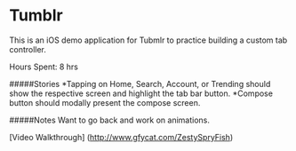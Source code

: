 # Tumblr

This is an iOS demo application for Tubmlr to practice building a custom tab controller.

Hours Spent: 8 hrs

#####Stories
*Tapping on Home, Search, Account, or Trending should show the respective screen and highlight the tab bar button.
*Compose button should modally present the compose screen.

#####Notes
Want to go back and work on animations.

[Video Walkthrough] (http://www.gfycat.com/ZestySpryFish)
